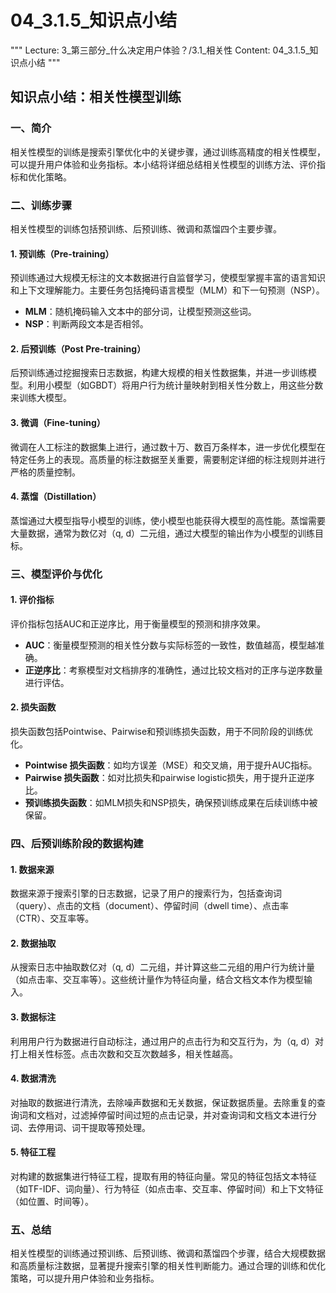 # 04_3.1.5_知识点小结

"""
Lecture: 3_第三部分_什么决定用户体验？/3.1_相关性
Content: 04_3.1.5_知识点小结
"""

## 知识点小结：相关性模型训练

### 一、简介
相关性模型的训练是搜索引擎优化中的关键步骤，通过训练高精度的相关性模型，可以提升用户体验和业务指标。本小结将详细总结相关性模型的训练方法、评价指标和优化策略。

### 二、训练步骤
相关性模型的训练包括预训练、后预训练、微调和蒸馏四个主要步骤。

#### 1. 预训练（Pre-training）
预训练通过大规模无标注的文本数据进行自监督学习，使模型掌握丰富的语言知识和上下文理解能力。主要任务包括掩码语言模型（MLM）和下一句预测（NSP）。
- **MLM**：随机掩码输入文本中的部分词，让模型预测这些词。
- **NSP**：判断两段文本是否相邻。

#### 2. 后预训练（Post Pre-training）
后预训练通过挖掘搜索日志数据，构建大规模的相关性数据集，并进一步训练模型。利用小模型（如GBDT）将用户行为统计量映射到相关性分数上，用这些分数来训练大模型。

#### 3. 微调（Fine-tuning）
微调在人工标注的数据集上进行，通过数十万、数百万条样本，进一步优化模型在特定任务上的表现。高质量的标注数据至关重要，需要制定详细的标注规则并进行严格的质量控制。

#### 4. 蒸馏（Distillation）
蒸馏通过大模型指导小模型的训练，使小模型也能获得大模型的高性能。蒸馏需要大量数据，通常为数亿对（q, d）二元组，通过大模型的输出作为小模型的训练目标。

### 三、模型评价与优化

#### 1. 评价指标
评价指标包括AUC和正逆序比，用于衡量模型的预测和排序效果。
- **AUC**：衡量模型预测的相关性分数与实际标签的一致性，数值越高，模型越准确。
- **正逆序比**：考察模型对文档排序的准确性，通过比较文档对的正序与逆序数量进行评估。

#### 2. 损失函数
损失函数包括Pointwise、Pairwise和预训练损失函数，用于不同阶段的训练优化。
- **Pointwise 损失函数**：如均方误差（MSE）和交叉熵，用于提升AUC指标。
- **Pairwise 损失函数**：如对比损失和pairwise logistic损失，用于提升正逆序比。
- **预训练损失函数**：如MLM损失和NSP损失，确保预训练成果在后续训练中被保留。

### 四、后预训练阶段的数据构建

#### 1. 数据来源
数据来源于搜索引擎的日志数据，记录了用户的搜索行为，包括查询词（query）、点击的文档（document）、停留时间（dwell time）、点击率（CTR）、交互率等。

#### 2. 数据抽取
从搜索日志中抽取数亿对（q, d）二元组，并计算这些二元组的用户行为统计量（如点击率、交互率等）。这些统计量作为特征向量，结合文档文本作为模型输入。

#### 3. 数据标注
利用用户行为数据进行自动标注，通过用户的点击行为和交互行为，为（q, d）对打上相关性标签。点击次数和交互次数越多，相关性越高。

#### 4. 数据清洗
对抽取的数据进行清洗，去除噪声数据和无关数据，保证数据质量。去除重复的查询词和文档对，过滤掉停留时间过短的点击记录，并对查询词和文档文本进行分词、去停用词、词干提取等预处理。

#### 5. 特征工程
对构建的数据集进行特征工程，提取有用的特征向量。常见的特征包括文本特征（如TF-IDF、词向量）、行为特征（如点击率、交互率、停留时间）和上下文特征（如位置、时间等）。

### 五、总结
相关性模型的训练通过预训练、后预训练、微调和蒸馏四个步骤，结合大规模数据和高质量标注数据，显著提升搜索引擎的相关性判断能力。通过合理的训练和优化策略，可以提升用户体验和业务指标。